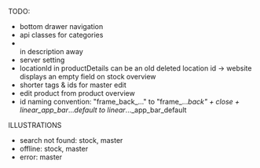
TODO:
- bottom drawer navigation
- api classes for categories
- <br> in description away
- server setting
- locationId in productDetails can be an old deleted location id -> website displays an empty field on stock overview
- shorter tags & ids for master edit
- edit product from product overview
- id naming convention: "frame_back_..." to "frame_..._back" + close + linear_app_bar_..._default to linear_..._app_bar_default


ILLUSTRATIONS
- search not found: stock, master
- offline: stock, master
- error: master